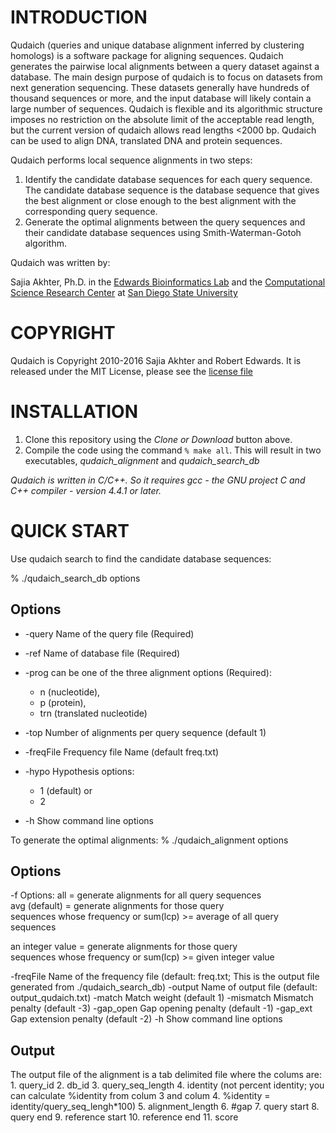 INTRODUCTION
============

Qudaich (queries and unique database alignment inferred by clustering homologs) is a software package for aligning sequences. Qudaich generates the pairwise local alignments between a query dataset against a database. The main design purpose of qudaich is to focus on datasets from next generation sequencing. These datasets generally have hundreds of thousand sequences or more, and the input database will likely contain a large number of sequences. Qudaich is flexible and its algorithmic structure imposes no restriction on the absolute limit of the acceptable read length, but the current version of qudaich allows read lengths &lt;2000 bp. Qudaich can be used to align DNA, translated DNA and protein sequences.

Qudaich performs local sequence alignments in two steps:

1.  Identify the candidate database sequences for each query sequence. The candidate database sequence is the database sequence that gives the best alignment or close enough to the best alignment with the corresponding query sequence.
2.  Generate the optimal alignments between the query sequences and their candidate database sequences using Smith-Waterman-Gotoh algorithm.

Qudaich was written by:

Sajia Akhter, Ph.D. in the [Edwards Bioinformatics Lab](http://edwards.sdsu.edu/research/) and the [Computational Science Research Center](http://www.csrc.sdsu.edu/csrc/) at [San Diego State University](http://www.sdsu.edu/)

COPYRIGHT
=========

Qudaich is Copyright 2010-2016 Sajia Akhter and Robert Edwards. It is released under the MIT License, please see the [license file](LICENSE)

INSTALLATION
============

1.  Clone this repository using the *Clone or Download* button above.
2.  Compile the code using the command `% make all`. This will result in two executables, *qudaich_alignment* and *qudaich_search_db*

*Qudaich is written in C/C++. So it requires gcc - the GNU project C and C++ compiler - version 4.4.1 or later.*

QUICK START
===========

Use qudaich search to find the candidate database sequences:

% ./qudaich\_search\_db options

Options
-------

* -query Name of the query file (Required)
* -ref Name of database file (Required)
* -prog can be one of the three alignment options (Required):
	* n (nucleotide), 
	* p (protein), 
	* trn (translated nucleotide) 
* -top Number of alignments per query sequence (default 1)
* -freqFile Frequency file Name (default freq.txt)
* -hypo Hypothesis options:
	* 1 (default) or
	* 2

* -h Show command line options

To generate the optimal alignments: % ./qudaich\_alignment options

Options
-------

-f Options: all = generate alignments for all query sequences  
avg (default) = generate alignments for those query  
sequences whose frequency or sum(lcp) &gt;= average of all query sequences

an integer value = generate alignments for those query  
sequences whose frequency or sum(lcp) &gt;= given integer value

-freqFile Name of the frequency file (default: freq.txt; This is the output file generated from ./qudaich\_search\_db) -output Name of output file (default: output\_qudaich.txt) -match Match weight (default 1) -mismatch Mismatch penalty (default -3) -gap\_open Gap opening penalty (default -1) -gap\_ext Gap extension penalty (default -2) -h Show command line options

Output
------

The output file of the alignment is a tab delimited file where the colums are: 1. query\_id 2. db\_id 3. query\_seq\_length 4. identity (not percent identity; you can calculate %identity from colum 3 and colum 4. %identity = identity/query\_seq\_lengh\*100) 5. alignment\_length 6. \#gap 7. query start 8. query end 9. reference start 10. reference end 11. score
